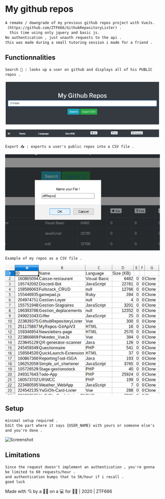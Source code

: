 # My github repos

```
A remake / downgrade of my previous github repos project with VueJs.
 (https://github.com/ZTF666/GithubRepositoryLister) .
  this time using only jquery and basic js.
No authentication , just unauth requests to the api .
this was made during a small tutoring session i made for a friend .
```

## Functionnalities

```
Search 👀 : looks up a user on github and displays all of his PUBLIC repos .
```

![Screenshot](Code/scrshts/main.png)

```
Export 📥 : exports a user's public repos into a CSV file .
```

![Screenshot](Code/scrshts/prompt.png)

```
Example of my repos as a CSV file .
```

![Screenshot](Code/scrshts/repos.png)

## Setup

```
minimal setup required .
Edit the part where it says {USER_NAME} with yours or someone else's and you're done .

```

![Screenshot](Code/scrshts/request.png)

## Limitations

```
Since the request doesn't implement an authentication , you're gonna be limited to 60 requests/hour .
and authentication bumps that to 5K/hour if i recall .
good luck
```

Made with 💘 by a 👨‍💻 on a 💻 for 👨‍💻 | 2020 | ZTF666
